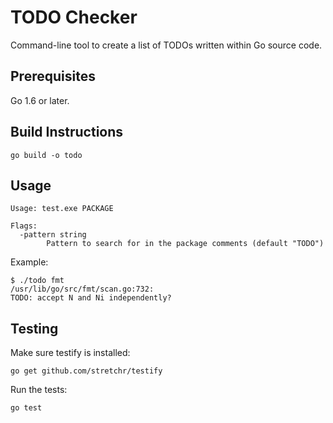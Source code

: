 # TODO Checker

Command-line tool to create a list of TODOs written within Go source code.

## Prerequisites

Go 1.6 or later.

## Build Instructions

```
go build -o todo
```

## Usage

```
Usage: test.exe PACKAGE

Flags:
  -pattern string
        Pattern to search for in the package comments (default "TODO")
```

Example:

```
$ ./todo fmt
/usr/lib/go/src/fmt/scan.go:732:
TODO: accept N and Ni independently?
```

## Testing

Make sure testify is installed:

```
go get github.com/stretchr/testify
```

Run the tests:

```
go test
```

